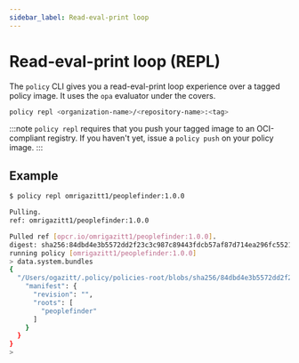 ```yaml
---
sidebar_label: Read-eval-print loop
---
```


# Read-eval-print loop (REPL)

The `policy` CLI gives you a read-eval-print loop experience over a tagged policy image. It uses the `opa` evaluator under the covers.

```bash
policy repl <organization-name>/<repository-name>:<tag>
```

:::note
`policy repl` requires that you push your tagged image to an OCI-compliant registry. 
If you haven't yet, issue a `policy push` on your policy image.
:::

## Example

```bash
$ policy repl omrigazitt1/peoplefinder:1.0.0

Pulling.
ref: omrigazitt1/peoplefinder:1.0.0

Pulled ref [opcr.io/omrigazitt1/peoplefinder:1.0.0].
digest: sha256:84dbd4e3b5572dd2f23c3c987c89443fdcb57af87d714ea296fc552192fb17e9
running policy [omrigazitt1/peoplefinder:1.0.0]
> data.system.bundles
{
  "/Users/ogazitt/.policy/policies-root/blobs/sha256/84dbd4e3b5572dd2f23c3c987c89443fdcb57af87d714ea296fc552192fb17e9": {
    "manifest": {
      "revision": "",
      "roots": [
        "peoplefinder"
      ]
    }
  }
}
>
```